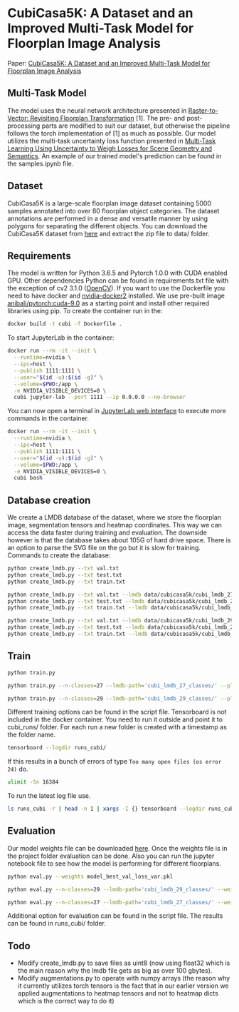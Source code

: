 # CubiCasa5K: A Dataset and an Improved Multi-Task Model for Floorplan Image Analysis

Paper: [CubiCasa5K: A Dataset and an Improved Multi-Task Model for Floorplan Image Analysis](https://arxiv.org/abs/1904.01920v1)

## Multi-Task Model
The model uses the neural network architecture presented in [Raster-to-Vector: Revisiting Floorplan Transformation](https://github.com/art-programmer/FloorplanTransformation) [1]. The pre- and post-processing parts are modified to suit our dataset, but otherwise the pipeline follows the torch implementation of [1] as much as possible. Our model utilizes the multi-task uncertainty loss function presented in [Multi-Task Learning Using Uncertainty to Weigh Losses for Scene Geometry and Semantics](https://arxiv.org/abs/1705.07115). An example of our trained model's prediction can be found in the samples.ipynb file.

## Dataset
CubiCasa5K is a large-scale floorplan image dataset containing 5000 samples annotated into over 80 floorplan object categories. The dataset annotations are performed in a dense and versatile manner by using polygons for separating the different objects. You can download the CubiCasa5K dataset from [here](https://zenodo.org/record/2613548) and extract the zip file to data/ folder.

## Requirements
The model is written for Python 3.6.5 and Pytorch 1.0.0 with CUDA enabled GPU. Other dependencies Python can be found in requirements.txt file with the exception of cv2 3.1.0 ([OpenCV](https://opencv.org/)). If you want to use the Dockerfile you need to have docker and [nvidia-docker2](https://github.com/NVIDIA/nvidia-docker) installed. We use pre-built image [anibali/pytorch:cuda-9.0](https://github.com/anibali/docker-pytorch) as a starting point and install other required libraries using pip. To create the container run in the:
```bash
docker build -t cubi -f Dockerfile .
```
To start JupyterLab in the container:
```bash
docker run --rm -it --init \
  --runtime=nvidia \
  --ipc=host \
  --publish 1111:1111 \
  --user="$(id -u):$(id -g)" \
  --volume=$PWD:/app \
  -e NVIDIA_VISIBLE_DEVICES=0 \
  cubi jupyter-lab --port 1111 --ip 0.0.0.0 --no-browser
```

You can now open a terminal in [JupyterLab web interface](http://localhost:1111) to execute more commands in the container.

```bash
docker run --rm -it --init \
  --runtime=nvidia \
  --ipc=host \
  --publish 1111:1111 \
  --user="$(id -u):$(id -g)" \
  --volume=$PWD:/app \
  -e NVIDIA_VISIBLE_DEVICES=0 \
  cubi bash
```

## Database creation
We create a LMDB database of the dataset, where we store the floorplan image, segmentation tensors and heatmap coordinates. This way we can access the data faster during training and evaluation. The downside however is that the database takes about 105G of hard drive space. There is an option to parse the SVG file on the go but it is slow for training.
Commands to create the database:
```bash
python create_lmdb.py --txt val.txt
python create_lmdb.py --txt test.txt
python create_lmdb.py --txt train.txt
```
```bash
python create_lmdb.py --txt val.txt --lmdb data/cubicasa5k/cubi_lmdb_27_classes/
python create_lmdb.py --txt test.txt --lmdb data/cubicasa5k/cubi_lmdb_27_classes/
python create_lmdb.py --txt train.txt --lmdb data/cubicasa5k/cubi_lmdb_27_classes/ 
```
```bash
python create_lmdb.py --txt val.txt --lmdb data/cubicasa5k/cubi_lmdb_29_classes/
python create_lmdb.py --txt test.txt --lmdb data/cubicasa5k/cubi_lmdb_29_classes/
python create_lmdb.py --txt train.txt --lmdb data/cubicasa5k/cubi_lmdb_29_classes/ 
```

## Train
```bash
python train.py
```
```bash
python train.py --n-classes=27 --lmdb-path='cubi_lmdb_27_classes/' --plot-samples=True --n-epoch=500 --arch=cc5k --freeze
```
```bash
python train.py --n-classes=29 --lmdb-path='cubi_lmdb_29_classes/' --plot-samples=True --n-epoch=500 --arch=cc5k --freeze
```
Different training options can be found in the script file. Tensorboard is not included in the docker container. You need to run it outside and point it to cubi_runs/ folder. For each run a new folder is created with a timestamp as the folder name.
```bash
tensorboard --logdir runs_cubi/
```
If this results in a bunch of errors of type `Too many open files (os error 24)` do.
```bash
ulimit -Sn 16384
```
To run the latest log file use.
```bash
ls runs_cubi -r | head -n 1 | xargs -I {} tensorboard --logdir runs_cubi/{}
```
## Evaluation
Our model weights file can be downloaded [here](https://drive.google.com/file/d/1gRB7ez1e4H7a9Y09lLqRuna0luZO5VRK/view?usp=sharing). Once the weights file is in the project folder evaluation can be done. Also you can run the jupyter notebook file to see how the model is performing for different floorplans.
```bash
python eval.py --weights model_best_val_loss_var.pkl
```
```bash
python eval.py --n-classes=29 --lmdb-path='cubi_lmdb_29_classes/' --weights='runs_cubi/2024-05-21-09:41:21-arch:cc5k-nclass:29-ldiv:1/model_best_val_loss_var.pkl' --arch=cc5k
```
```bash
python eval.py --n-classes=27 --lmdb-path='cubi_lmdb_27_classes/' --weights='runs_cubi/2024-06-13-09:11:56-nclass:27-freeze-cc5k/model_best_val_loss_var.pkl' --arch=cc5k
```

Additional option for evaluation can be found in the script file. The results can be found in runs_cubi/ folder. 

## Todo
- Modify create_lmdb.py to save files as uint8 (now using float32 which is the main reason why the lmdb file gets as big as over 100 gbytes).
- Modify augmentations.py to operate with numpy arrays (the reason why it currently utilizes torch tensors is the fact that in our earlier version we applied augmentations to heatmap tensors and not to heatmap dicts which is the correct way to do it)
